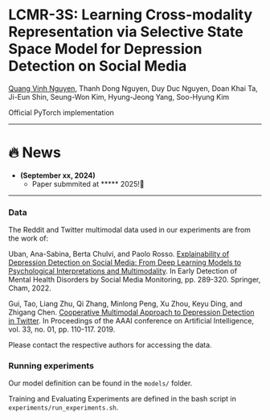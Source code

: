 # **LCMR-3S: Learning Cross-modality Representation via Selective State Space Model for Depression Detection on Social Media**

[Quang Vinh Nguyen](https://github.com/vinhhust2806), 
Thanh Dong Nguyen,
Duy Duc Nguyen,
Doan Khai Ta,
Ji-Eun Shin,
Seung-Won Kim,
Hyung-Jeong Yang,
Soo-Hyung Kim

Official PyTorch implementation

<hr />


# :fire: News
* **(September xx, 2024)**
  * Paper submmited at ***** 2025!🎊
<hr />

### Data

The Reddit and Twitter multimodal data used in our experiments are from the work of:

Uban, Ana-Sabina, Berta Chulvi, and Paolo Rosso. [Explainability of Depression Detection on Social Media: From Deep Learning Models to Psychological Interpretations and Multimodality](https://link.springer.com/chapter/10.1007/978-3-031-04431-1_13). In Early Detection of Mental Health Disorders by Social Media Monitoring, pp. 289-320. Springer, Cham, 2022.

Gui, Tao, Liang Zhu, Qi Zhang, Minlong Peng, Xu Zhou, Keyu Ding, and Zhigang Chen. [Cooperative Multimodal Approach to Depression Detection in Twitter](https://ojs.aaai.org/index.php/AAAI/article/view/3775). In Proceedings of the AAAI conference on Artificial Intelligence, vol. 33, no. 01, pp. 110-117. 2019.

Please contact the respective authors for accessing the data.

### Running experiments

Our model definition can be found in the `models/` folder. 

Training and Evaluating Experiments are defined in the bash script in `experiments/run_experiments.sh`.
